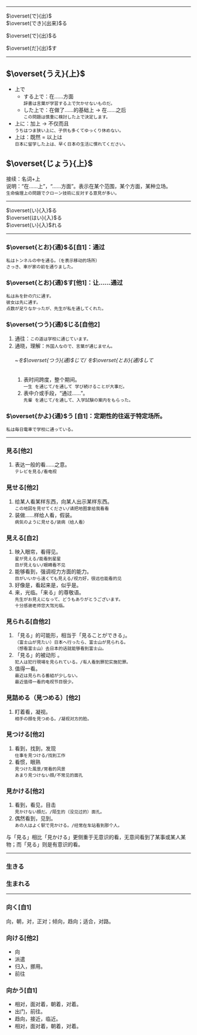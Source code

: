 
---

$\overset{で}{出}$    
$\overset{でき}{出来}$る  

$\overset{で}{出}$る  

$\overset{だ}{出}$す  

---

## $\overset{うえ}{上}$
- 上で  
    - する上で：在......方面  
    `辞書は言葉が学習する上で欠かせないものだ。`  
    - した上で：在做了......的基础上 → 在......之后  
    `この問題は慎重に検討した上で決定します。`
- 上に：加上 → 不仅而且  
`うちはつま狭い上に、子供も多くてゆっくり休めない。`
- 上は：既然 = 以上は  
`日本に留学した上は、早く日本の生活に慣れてください。`
## $\overset{じょう}{上}$  
接续：名词+上  
说明：“在......上”，“......方面”。表示在某个范围，某个方面，某种立场。  
`生命倫理上の問題でクローン技術に反対する意見が多い。`

---

$\overset{い}{入}$る  
$\overset{はい}{入}$る  
$\overset{い}{入}$れる  

---
### $\overset{とお}{通}$る[自1]：通过
`私はトンネルの中を通る。（を表示移动的场所）`  
`さっき、車が家の前を通りました。`
### $\overset{とお}{通}$す[他1]：让......通过
`私は糸を針の穴に通す。`  
`彼女は先に通す。`  
`点数が足りなかったが、先生が私を通してくれた。`  
### $\overset{つう}{通}$じる[自他2]
1. 通往：`この道は学校に通じています。`
2. 通晓，理解：`外国人なので、言葉が通じません。`  
    ###### ~を$\overset{つう}{通}$じて/ を$\overset{とお}{通}$して
    1. 表时间跨度，整个期间。  
    `一生 を通じて/を通して 学び続けることが大事だ。`
    2. 表中介或手段，“通过......”。  
    `先輩 を通じて/を通して、入学試験の案内をもらった。`
### $\overset{かよ}{通}$う  [自1]：定期性的往返于特定场所。
`私は毎日電車で学校に通っている。`

---

### 見る[他2]
1. 表达一般的看......之意。  
`テレビを見る/看电视`
### 見せる[他2]
1. 给某人看某样东西，向某人出示某样东西。  
`この地図を見せてください/请把地图拿给我看看`
2. 装做......样给人看，假装。  
`病気のように見せる/装病（给人看）`
### 見える[自2]
1. 映入眼帘，看得见。  
`星が見える/能看到星星`  
`目が見えない/眼睛看不见`  
2. 能够看到，强调视力方面的能力。  
`目がいいから遠くても見える/视力好，很远也能看的见`  
3. 好像是，看起来是，似乎是。    
4. 来，光临。「来る」的尊敬语。    
`先生がお見えになって、どうもありがとうございます。`  
`十分感谢老师您大驾光临。`
### 見られる[自他2]
1. 「見る」的可能形，相当于「見ることができる」。  
`（富士山が見たい）日本へ行ったら、富士山が見られる。`  
`（想看富士山）去日本的话就能够看到富士山。`
2. 「見る」的被动形 。  
`犯人は犯行現場を見られている。/有人看到罪犯实施犯罪。`  
3. 值得一看。  
`最近は見られる番組が少しない。`  
`最近值得一看的电视节目很少。`
### 見詰める（見つめる）[他2]
1. 盯着看，凝视。  
`相手の顔を見つめる。/凝视对方的脸。`
### 見つける[他2]
1. 看到，找到，发现  
`仕事を見つける/找到工作`
2. 看惯，眼熟  
`見つけた風景/常看的风景`  
`あまり見つけない顔/不常见的面孔`
### 見かける[他2]
1. 看到，看见，目击  
`見かけない顔だ。/陌生的（没见过的）面孔。`
2. 偶然看到，见到。  
`あの人はよく駅で見かける。/经常在车站看到那个人。`

与「見る」相比「見かける」更侧重于无意识的看，无意间看到了某事或某人某物；而「見る」则是有意识的看。

---
### 生きる
### 生まれる

---
### 向く[自1]
向，朝，对，正对；倾向，趋向；适合，对路。
### 向ける[他2]
- 向
- 派遣
- 归入，挪用。
- 前往
### 向かう[自1]
- 相对，面对着，朝着，对着。
- 出门，前往。
- 趋向，接近，临近。
- 相对，面对着，朝着，对着。